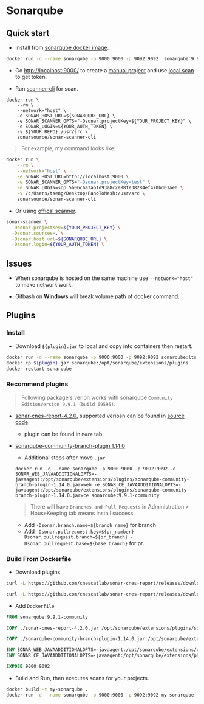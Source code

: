 # Sonarqube

## Quick start

- Install from [sonarqube docker image](https://hub.docker.com/_/sonarqube).

```bash
docker run -d --name sonarqube -p 9000:9000 -p 9092:9092  sonarqube:9.9.1-community
```

- Go [http://localhost:9000/](http://localhost:9000/) to create a [manual project](http://localhost:9000/projects/create?mode=manual) and use [local scan](http://localhost:9000/dashboard?id=test&selectedTutorial=local) to get token.

- Run [scanner-cli](https://docs.sonarsource.com/sonarqube/latest/analyzing-source-code/scanners/sonarscanner/) for scan.

```
docker run \
    --rm \
    --network="host" \
    -e SONAR_HOST_URL=${SONARQUBE_URL} \
    -e SONAR_SCANNER_OPTS="-Dsonar.projectKey=${YOUR_PROJECT_KEY}" \
    -e SONAR_LOGIN=${YOUR_AUTH_TOKEN} \
    -v ${YOUR_REPO}:/usr/src \
    sonarsource/sonar-scanner-cli
```
> For example, my command looks like:    

```bash
docker run \
    --rm \
    --network="host" \
    -e SONAR_HOST_URL=http://localhost:9000 \
    -e SONAR_SCANNER_OPTS="-Dsonar.projectKey=test" \
    -e SONAR_LOGIN=sqp_5b06c6a3ab1d93a8c2e88fe38284ef470bd01ae0 \
    -v /c/Users/tseng/Desktop/PanoToMesh:/usr/src \
    sonarsource/sonar-scanner-cli
```

- Or using [offical scanner](https://docs.sonarsource.com/sonarqube/9.9/analyzing-source-code/scanners/sonarscanner/).

```bash
sonar-scanner \
  -Dsonar.projectKey=${YOUR_PROJECT_KEY} \
  -Dsonar.sources=. \
  -Dsonar.host.url=${SONARQUBE_URL} \
  -Dsonar.login=${YOUR_AUTH_TOKEN} \
```

## Issues

- When sonarqube is hosted on the same machine use `--network="host"` to make network work.

- Gitbash on **Windows** will break volume path of docker command.

## Plugins

### Install

- Download `${plugin}.jar` to local and copy into containers then restart.

```bash
docker run -d --name sonarqube -p 9000:9000 -p 9092:9092 sonarqube:lts
docker cp ${plugin}.jar sonarqube:/opt/sonarqube/extensions/plugins
docker restart sonarqube
```

### Recommend plugins

> Following package's verion works with sonarqube `Community EditionVersion 9.9.1 (build 69595)`.

- [sonar-cnes-report-4.2.0](https://github.com/cnescatlab/sonar-cnes-report/releases/tag/4.2.0), supported veriosn can be found in [source code](https://github.com/cnescatlab/sonar-cnes-report/blob/4.0.0/src/main/java/fr/cnes/sonar/report/factory/ServerFactory.java#L34C4-L34C4).
    
    - plugin can be found in `More` tab.

- [sonarqube-community-branch-plugin 1.14.0](https://github.com/mc1arke/sonarqube-community-branch-plugin/releases/tag/1.14.0)

    - Additional steps after move `.jar`

    ```
    docker run -d --name sonarqube -p 9000:9000 -p 9092:9092 -e SONAR_WEB_JAVAADDITIONALOPTS=-javaagent:/opt/sonarqube/extensions/plugins/sonarqube-community-branch-plugin-1.14.0.jar=web -e SONAR_CE_JAVAADDITIONALOPTS=-javaagent:/opt/sonarqube/extensions/plugins/sonarqube-community-branch-plugin-1.14.0.jar=ce sonarqube:9.9.1-community
    ```

    > There will have `Branches and Pull Requests` in Administration > HouseKeeping tab means install success.

    - Add `-Dsonar.branch.name=${branch_name}` for branch
    - Add `-Dsonar.pullrequest.key=${pr_number} -Dsonar.pullrequest.branch=${pr_branch} -Dsonar.pullrequest.base=${base_branch}` for pr.


### Build From Dockerfile

- Download plugins

```bash
curl -L https://github.com/cnescatlab/sonar-cnes-report/releases/download/4.2.0/sonar-cnes-report-4.2.0.jar --output sonar-cnes-report-4.2.0.jar

curl -L https://github.com/cnescatlab/sonar-cnes-report/releases/download/4.2.0/sonar-cnes-report-4.2.0.jar --output sonar-cnes-report-4.2.0.jar
```

- Add `Dockerfile`

```dockerfile
FROM sonarqube:9.9.1-community

COPY ./sonar-cnes-report-4.2.0.jar /opt/sonarqube/extensions/plugins/sonar-cnes-report-4.2.0.jar

COPY ./sonarqube-community-branch-plugin-1.14.0.jar /opt/sonarqube/extensions/plugins/sonarqube-community-branch-plugin-1.14.0.jar

ENV SONAR_WEB_JAVAADDITIONALOPTS=-javaagent:/opt/sonarqube/extensions/plugins/sonarqube-community-branch-plugin-1.14.0.jar=web
ENV SONAR_CE_JAVAADDITIONALOPTS=-javaagent:/opt/sonarqube/extensions/plugins/sonarqube-community-branch-plugin-1.14.0.jar=ce

EXPOSE 9000 9092
```

- Build and Run, then executes scans for your projects.

```bash
docker build -t my-sonarqube .
docker run -d --name sonarqube -p 9000:9000 -p 9092:9092 my-sonarqube
```
